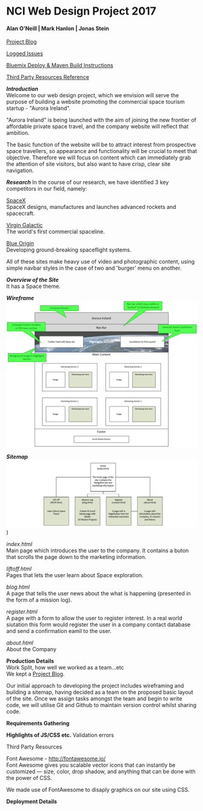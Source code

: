 # NCI Web Design Project 2017

#### Alan O'Neill | Mark Hanlon  | Jonas Stein

[Project Blog](https://github.com/oneillal/nci-web-project/blob/master/docs/index.md)

[Logged Issues](https://github.com/oneillal/nci-web-project/issues?utf8=%E2%9C%93&q=is%3Aissue)

[Bluemix Deploy & Maven Build Instructions](https://github.com/oneillal/nci-web-project/blob/master/docs/Bluemix_Maven.md)

[Third Party Resources Reference](https://github.com/oneillal/nci-web-project/blob/master/docs/3rd%20party%20media%20INDEX)

_**Introduction**_  
Welcome to our web design project, which we envision will serve the purpose of building a website promoting the commercial space tourism startup - "Aurora Ireland".  

"Aurora Ireland" is being launched with the aim of joining the new frontier of affordable private space travel, and the company website will reflect that ambition.   

The basic function of the website will be to attract interest from prospective space travellers, so appearance and functionality will be crucial to meet that objective. Therefore we will focus on content which can immediately grab the attention of site visitors, but also want to have crisp, clear site navigation.  

_**Research**_
In the course of our research, we have identified 3 key competitors in our field, namely:

[SpaceX](www.spacex.com)  
SpaceX designs, manufactures and launches advanced rockets and spacecraft.  

[Virgin Galactic](www.virgingalactic.com)  
The world's first commercial spaceline.  

[Blue Origin](www.blueorigin.com)  
Developing ground-breaking spaceflight systems.  

All of these sites make heavy use of video and photographic content, using simple navbar styles in the case of two and 'burger' menu on another.


_**Overview of the Site**_  
It has a Space theme.  

_**Wireframe**_  
![Wireframe](https://github.com/oneillal/nci-web-project/raw/master/docs/index_wireframe_desktop.png)

_**Sitemap**_  
![Sitemap](https://github.com/oneillal/nci-web-project/raw/master/docs/sitemap.jpg))

_index.html_  
Main page which introduces the user to the company. 
It contains a buton that scrolls the page down to the marketing information.  

_liftoff.html_  
Pages that lets the user learn about Space exploration.  

_blog.html_  
A page that tells the user news about the what is happening (presented in the form of a mission log).  

_register.html_  
A page with a form to allow the user to register interest. In a real world siutation this form would register the user in a company contact database and send a confirmation eamil to the user.  

_about.html_  
About the Company  



**Production Details**  
Work Split, how well we worked as a team...etc  
We kept a [Project Blog]().

Our initial approach to developing the project includes wireframing and building a sitemap, having decided as a team on the proposed basic layout of the site. Once we assign tasks amongst the team and begin to write code, we will utilise Git and Github to maintain version control whilst sharing code.  


**Requirements Gathering**  

**Highlights of JS/CSS etc.** 
Validation errors  

Third Party Resources  

Font Awesome - http://fontawesome.io/  
Font Awesome gives you scalable vector icons that can instantly be customized — size, color, drop shadow, and anything that can be done with the power of CSS.  

We made use of FontAwesome to disaply graphics on our site using CSS.  

**Deployment Details**  



